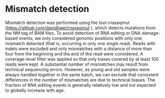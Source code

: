 # Mismatch detection

Mismatch detection was performed using the tool rnaseqmut (https://github.com/davidliwei/rnaseqmut ), which detects mutations from the NM tag of BAM files. To avoid detection of RNA editing or DNA damage-based events, we only considered genomic positions with only one mismatch detected (that is, occurring in only one single read). Reads with indels were excluded and only mismatches with a distance of more than four from the beginning and the end of the read were considered. A coverage-level filter was applied so that only bases covered by at least 100 reads were kept. A substantial number of mismatches may result from technical sequencing errors. However, as young and old samples were always handled together in the same batch, we can exclude that consistent differences in the number of mismatches are due to technical biases. The fraction of RNA editing events is generally relatively low and not expected to globally increase with age.
